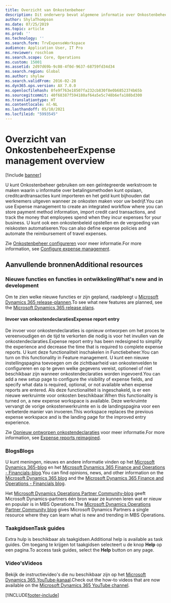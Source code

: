 ```yaml
---
title: Overzicht van Onkostenbeheer
description: Dit onderwerp bevat algemene informatie over Onkostenbeheer en koppelingen naar aanvullende bronnen. U kunt Onkostenbeheer gebruiken om een geïntegreerde werkstroom te maken waarin u informatie over betalingsmethoden kunt opslaan, creditcardtransacties kunt importeren en het geld kunt bijhouden dat werknemers uitgeven wanneer ze onkosten maken voor uw bedrijf.
author: ShylaThompson
ms.date: 07/25/2019
ms.topic: article
ms.prod: ''
ms.technology: ''
ms.search.form: TrvExpenseWorkspace
audience: Application User, IT Pro
ms.reviewer: roschlom
ms.search.scope: Core, Operations
ms.custom: 15001
ms.assetid: 2d97d69b-9c08-4f0d-9637-68759fd34d34
ms.search.region: Global
ms.author: shylaw
ms.search.validFrom: 2016-02-28
ms.dyn365.ops.version: AX 7.0.0
ms.openlocfilehash: 0fe9f763e18507fa232cb830f8e0b6852374b65b
ms.sourcegitcommit: 40f68387f594180af64a5e5c748b6efa188bd300
ms.translationtype: HT
ms.contentlocale: nl-NL
ms.lasthandoff: 05/10/2021
ms.locfileid: "5993545"
---
```

# <a name="expense-management-overview"></a><span data-ttu-id="59408-104">Overzicht van Onkostenbeheer</span><span class="sxs-lookup"><span data-stu-id="59408-104">Expense management overview</span></span>

[!include [banner](../includes/banner.md)]

<span data-ttu-id="59408-105">U kunt Onkostenbeheer gebruiken om een geïntegreerde werkstroom te maken waarin u informatie over betalingsmethoden kunt opslaan, creditcardtransacties kunt importeren en het geld kunt bijhouden dat werknemers uitgeven wanneer ze onkosten maken voor uw bedrijf.</span><span class="sxs-lookup"><span data-stu-id="59408-105">You can use Expense management to create an integrated workflow where you can store payment method information, import credit card transactions, and track the money that employees spend when they incur expenses for your business.</span></span> <span data-ttu-id="59408-106">U kunt ook een onkostenbeleid opstellen en de vergoeding van reiskosten automatiseren.</span><span class="sxs-lookup"><span data-stu-id="59408-106">You can also define expense policies and automate the reimbursement of travel expenses.</span></span>

<span data-ttu-id="59408-107">Zie [Onkostenbeheer configureren](plan-expense-management.md) voor meer informatie.</span><span class="sxs-lookup"><span data-stu-id="59408-107">For more information, see [Configure expense management](plan-expense-management.md).</span></span>

## <a name="additional-resources"></a><span data-ttu-id="59408-108">Aanvullende bronnen</span><span class="sxs-lookup"><span data-stu-id="59408-108">Additional resources</span></span>

### <a name="whats-new-and-in-development"></a><span data-ttu-id="59408-109">Nieuwe functies en functies in ontwikkeling</span><span class="sxs-lookup"><span data-stu-id="59408-109">What's new and in development</span></span>

<span data-ttu-id="59408-110">Om te zien welke nieuwe functies er zijn gepland, raadpleegt u [Microsoft Dynamics 365 release-plannen](/dynamics365/release-plans/).</span><span class="sxs-lookup"><span data-stu-id="59408-110">To see what new features are planned, see the [Microsoft Dynamics 365 release plans](/dynamics365/release-plans/).</span></span>

#### <a name="expense-report-entry"></a><span data-ttu-id="59408-111">Invoer van onkostendeclaraties</span><span class="sxs-lookup"><span data-stu-id="59408-111">Expense report entry</span></span>

<span data-ttu-id="59408-112">De invoer voor onkostendeclaraties is opnieuw ontworpen om het proces te vereenvoudigen en de tijd te verkorten die nodig is voor het invullen van de onkostendeclaraties.</span><span class="sxs-lookup"><span data-stu-id="59408-112">Expense report entry has been redesigned to simplify the experience and decrease the time that is required to complete expense reports.</span></span> <span data-ttu-id="59408-113">U kunt deze functionaliteit inschakelen in Functiebeheer.</span><span class="sxs-lookup"><span data-stu-id="59408-113">You can turn on this functionality in Feature management.</span></span> <span data-ttu-id="59408-114">U kunt een nieuwe instellingspagina toevoegen om de zichtbaarheid van onkostenvelden te configureren en op te geven welke gegevens vereist, optioneel of niet beschikbaar zijn wanneer onkostendeclaraties worden ingevoerd.</span><span class="sxs-lookup"><span data-stu-id="59408-114">You can add a new setup page to configure the visibility of expense fields, and specify what data is required, optional, or not available when expense reports are entered.</span></span> <span data-ttu-id="59408-115">Als deze functionaliteit is ingeschakeld, is er een nieuwe werkruimte voor onkosten beschikbaar.</span><span class="sxs-lookup"><span data-stu-id="59408-115">When this functionality is turned on, a new expense workspace is available.</span></span> <span data-ttu-id="59408-116">Deze werkruimte vervangt de vorige onkostenwerkruimte en is de landingspagina voor een verbeterde manier van invoeren.</span><span class="sxs-lookup"><span data-stu-id="59408-116">This workspace replaces the previous expense workspace and is the landing page for the improved entry experience.</span></span>

<span data-ttu-id="59408-117">Zie [Opnieuw ontworpen onkostendeclaraties](ExpenseWorkspaceNew.md) voor meer informatie.</span><span class="sxs-lookup"><span data-stu-id="59408-117">For more information, see [Expense reports reimagined](ExpenseWorkspaceNew.md).</span></span>

### <a name="blogs"></a><span data-ttu-id="59408-118">Blogs</span><span class="sxs-lookup"><span data-stu-id="59408-118">Blogs</span></span>

<span data-ttu-id="59408-119">U kunt meningen, nieuws en andere informatie vinden op het [Microsoft Dynamics 365-blog](https://community.dynamics.com/b/msftdynamicsblog?c=Enterprise) en het [Microsoft Dynamics 365 Finance and Operations - Financials-blog](https://community.dynamics.com/365/financeandoperations/b/financials).</span><span class="sxs-lookup"><span data-stu-id="59408-119">You can find opinions, news, and other information on the [Microsoft Dynamics 365 blog](https://community.dynamics.com/b/msftdynamicsblog?c=Enterprise) and the [Microsoft Dynamics 365 Finance and Operations - Financials blog](https://community.dynamics.com/365/financeandoperations/b/financials).</span></span>

<span data-ttu-id="59408-120">Het [Microsoft Dynamics Operations Partner Community-blog](https://community.dynamics.com/partner/b/operationspartnercommunityblog) geeft Microsoft Dynamics-partners één bron waar ze kunnen leren wat er nieuw en populair is in MBS Operations.</span><span class="sxs-lookup"><span data-stu-id="59408-120">The [Microsoft Dynamics Operations Partner Community blog](https://community.dynamics.com/partner/b/operationspartnercommunityblog) gives Microsoft Dynamics Partners a single resource where they can learn what is new and trending in MBS Operations.</span></span>

### <a name="task-guides"></a><span data-ttu-id="59408-121">Taakgidsen</span><span class="sxs-lookup"><span data-stu-id="59408-121">Task guides</span></span>

<span data-ttu-id="59408-122">Extra hulp is beschikbaar als taakgidsen.</span><span class="sxs-lookup"><span data-stu-id="59408-122">Additional help is available as task guides.</span></span> <span data-ttu-id="59408-123">Om toegang te krijgen tot taakgidsen selecteert u de knop **Help** op een pagina.</span><span class="sxs-lookup"><span data-stu-id="59408-123">To access task guides, select the **Help** button on any page.</span></span>

### <a name="videos"></a><span data-ttu-id="59408-124">Video's</span><span class="sxs-lookup"><span data-stu-id="59408-124">Videos</span></span>

<span data-ttu-id="59408-125">Bekijk de instructievideo's die nu beschikbaar zijn op het [Microsoft Dynamics 365 YouTube-kanaal](https://www.youtube.com/channel/UCJGCg4rB3QSs8y_1FquelBQ).</span><span class="sxs-lookup"><span data-stu-id="59408-125">Check out the how-to videos that are now available on the [Microsoft Dynamics 365 YouTube channel](https://www.youtube.com/channel/UCJGCg4rB3QSs8y_1FquelBQ).</span></span>


[!INCLUDE[footer-include](../includes/footer-banner.md)]